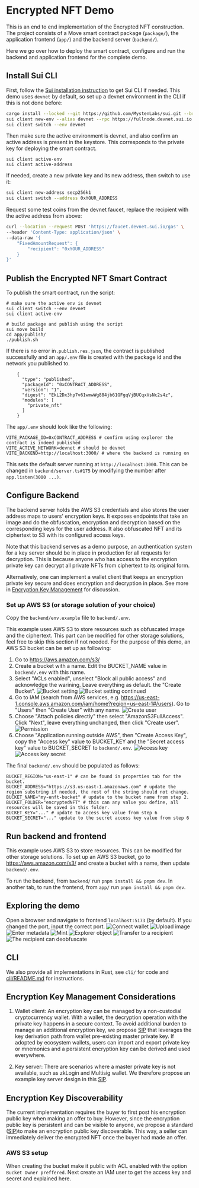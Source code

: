# Encrypted NFT Demo

This is an end to end implementation of the Encrypted NFT construction. The project consists of a Move smart contract package (`package/`), the application frontend (`app/`) and the backend server (`backend/`).

Here we go over how to deploy the smart contract, configure and run the backend and application frontend for the complete demo. 

## Install Sui CLI

First, follow the [Sui installation instruction](https://docs.sui.io/build/install) to get Sui CLI if needed. This demo uses `devnet` by default, so set up a devnet environment in the CLI if this is not done before:

```bash
cargo install --locked --git https://github.com/MystenLabs/sui.git --branch devnet sui
sui client new-env --alias devnet --rpc https://fullnode.devnet.sui.io:443
sui client switch --env devnet
```

Then make sure the active environment is devnet, and also confirm an active address is present in the keystore. This corresponds to the private key for deploying the smart contract.

```
sui client active-env
sui client active-address
```

If needed, create a new private key and its new address, then switch to use it:

```bash
sui client new-address secp256k1
sui client switch --address 0xYOUR_ADDRESS
```

Request some test coins from the devnet faucet, replace the recipient with the active address from above:

```bash
curl --location --request POST 'https://faucet.devnet.sui.io/gas' \
--header 'Content-Type: application/json' \
--data-raw '{
    "FixedAmountRequest": {
        "recipient": "0xYOUR_ADDRESS"
    }
}'
```

## Publish the Encrypted NFT Smart Contract

To publish the smart contract, run the script:

```
# make sure the active env is devnet
sui client switch --env devnet
sui client active-env

# build package and publish using the script
sui move build
cd app/publish/
./publish.sh 
```
If there is no error in`.publish.res.json`, the contract is published successfully and an `app/.env` file is created with the package id and the network you published to.

```
    {
      "type": "published",
      "packageId": "0xCONTRACT_ADDRESS",
      "version": "1",
      "digest": "EkL2Dx3hp7v61wmwWg884jb61GFgqVjBUCqxVsNc2s4z",
      "modules": [
        "private_nft"
      ]
    }
```

The `app/.env` should look like the following: 

```
VITE_PACKAGE_ID=0xCONTRACT_ADDRESS # confirm using explorer the contract is indeed published
VITE_ACTIVE_NETWORK=devnet # should be devnet
VITE_BACKEND=http://localhost:3000/ # where the backend is running on
```

This sets the default server running at `http://localhost:3000`. This can be changed in `backend/server.ts#175` by modifying the number after `app.listen(3000 ...)`.

## Configure Backend

The backend server holds the AWS S3 credentials and also stores the user address maps to users' encryption keys. It exposes endpoints that take an image and do the obfuscation, encryption and decryption based on the corresponding keys for the user address. It also obfuscated NFT and its ciphertext to S3 with its configured access keys.

Note that this backend serves as a demo purpose, an authentication system for a key server should be in place in production for all requests for decryption. This is because anyone who has access to the encryption private key can decrypt all private NFTs from ciphertext to its original form. 

Alternatively, one can implement a wallet client that keeps an encryption private key secure and does encryption and decryption in place. See more in [Encryption Key Management](#encryption-key-management) for discussion.

### Set up AWS S3 (or storage solution of your choice)

Copy the `backend/env.example` file to `backend/.env`. 

This example uses AWS S3 to store resources such as obfuscated image and the ciphertext. This part can be modified for other storage solutions, feel free to skip this section if not needed. For the purpose of this demo, an AWS S3 bucket can be set up as following:

1. Go to https://aws.amazon.com/s3/
2. Create a bucket with a name. Edit the BUCKET_NAME value in `backend/.env` with this name. 
3. Select "ACLs enabled", unselect "Block all public access" and acknowledge the warining. Leave everything as default. the "Create Bucket". 
![Bucket setting](assets/bucket-setting.png)
![Bucket setting continued](assets/bucket-setting-2.png)
4. Go to IAM (search from AWS services, e.g. https://us-east-1.console.aws.amazon.com/iam/home?region=us-east-1#/users). Go to "Users" then "Create User" with any name. 
![Create user](assets/create-user.png)
5. Choose "Attach policies directly" then select "AmazonS3FullAccess". Click "Next", leave everything unchanged, then click "Create user".
![Permission](assets/iam-permission.png)
6. Choose "Application running outside AWS", then "Create Access Key", copy the "Access key" value to BUCKET_KEY and the "Secret access key" value to BUCKET_SECRET to `backend/.env`. 
![Access key](assets/access-key.png)
![Access key secret](assets/access-key-and-secret.png)

The final `backend/.env` should be populated as follows:
```
BUCKET_REGION="us-east-1" # can be found in properties tab for the bucket. 
BUCKET_ADDRESS="https://s3.us-east-1.amazonaws.com" # update the region substring if needed, the rest of the string should not change. 
BUCKET_NAME="my-enft-bucket" # update to the bucket name from step 2. 
BUCKET_FOLDER="encryptedNFT" # this can any value you define, all resources will be saved in this folder. 
BUCKET_KEY="..." # update to access key value from step 6
BUCKET_SECRET="..." update to the secret access key value from step 6
```

## Run backend and frontend
This example uses AWS S3 to store resources. This can be modified for other storage solutions. To set up an AWS S3 bucket, go to https://aws.amazon.com/s3/ and create a bucket with a name, then update `backend/.env`.

To run the backend, from `backend/` run `pnpm install && pnpm dev`.
In another tab, to run the frontend, from `app/` run `pnpm install && pnpm dev`.

## Exploring the demo

Open a browser and navigate to frontend `localhost:5173` (by default). If you changed the port, input the correct port. 
![Connect wallet](assets/image.png)
![Upload image](assets/image-1.png)
![Enter metadata](assets/image-2.png)
![Mint](assets/image-3.png)
![Explorer object](assets/image-4.png)
![Transfer to a recipient](assets/image-5.png)
![The recipient can deobfuscate](assets/image-6.png)

## CLI 

We also provide all implementations in Rust, see `cli/` for code and [cli/README.md](cli/README.md) for instructions. 

## Encryption Key Management Considerations

1. Wallet client: An encryption key can be managed by a non-custodial cryptocurrency wallet. With a wallet, the decryption operation with the private key happens in a secure context. To avoid additional burden to manage an additional encryption key, we propose [SIP](https://github.com/sui-foundation/sips/pull/23) that leverages the key derivation path from wallet pre-existing master private key. If adopted by ecosystem wallets, users can import and export private key or mnemonics and a persistent encryption key can be derived and used everywhere.

2. Key server: There are scenarios where a master private key is not available, such as zkLogin and Multisig wallet. We therefore propose an example key server design in this [SIP](https://github.com/sui-foundation/sips/pull/26/files).

## Encryption Key Discoverability

The current implementation requires the buyer to first post his encryption public key when making an offer to buy. However, since the encryption public key is persistent and can be visible to anyone, we propose a standard ([SIP](https://github.com/sui-foundation/sips/pull/29))to make an encryption public key discoverable. This way, a seller can immediately deliver the encrypted NFT once the buyer had made an offer. 


### AWS S3 setup

When creating the bucket make it public with ACL enabled with the option `Bucket Owner preffered`.
Next create an IAM user to get the access key and secret and explained here.
